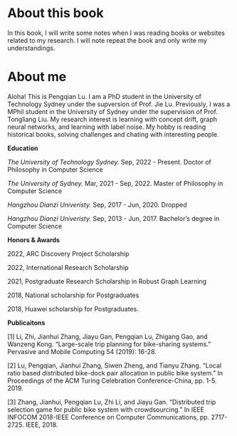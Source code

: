 # About this book
In this book, I will write some notes when I was reading books or websites related to my research. I will note repeat the book and only write my understandings.


# About me
Aloha! This is Pengqian Lu. I am a PhD student in the University of Technology Sydney under the supversion of Prof. Jie Lu. Previously, I was a MPhil student in the University of Sydney under the supervision of Prof. Tongliang Liu. My research interest is learning with concept drift, graph neural networks, and learning with label noise. My hobby is reading historical books, solving challenges and chating with interesting people.

**Education**

*The University of Technology Sydney.*
Sep, 2022 - Present.
Doctor of Philosophy in Computer Science

*The University of Sydney.*
Mar, 2021 - Sep, 2022.
Master of Philosophy in Computer Science

*Hangzhou Dianzi Univeristy.*
Sep, 2017 - Jun, 2020.
Dropped

*Hangzhou Dianzi Univeristy.*
Sep, 2013 - Jun, 2017.
Bachelor’s degree in Computer Science

**Honors & Awards**

2022, ARC Discovery Project Scholarship

2022, International Research Scholarship

2021, Postgraduate Research Scholarship in Robust Graph Learning

2018, National scholarship for Postgraduates

2018, Huawei scholarship for Postgraduates.

**Publicaitons**

[1] Li, Zhi, Jianhui Zhang, Jiayu Gan, Pengqian Lu, Zhigang Gao, and Wanzeng Kong. “Large-scale trip planning for bike-sharing systems.” Pervasive and Mobile Computing 54 (2019): 16-28.

[2] Lu, Pengqian, Jianhui Zhang, Siwen Zheng, and Tianyu Zhang. “Local ratio based distributed bike-dock pair allocation in public bike system.” In Proceedings of the ACM Turing Celebration Conference-China, pp. 1-5. 2019.

[3] Zhang, Jianhui, Pengqian Lu, Zhi Li, and Jiayu Gan. “Distributed trip selection game for public bike system with crowdsourcing.” In IEEE INFOCOM 2018-IEEE Conference on Computer Communications, pp. 2717-2725. IEEE, 2018.


